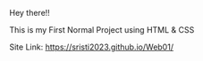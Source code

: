 Hey there!!

This is my First Normal Project using HTML & CSS

Site  Link: https://sristi2023.github.io/Web01/
